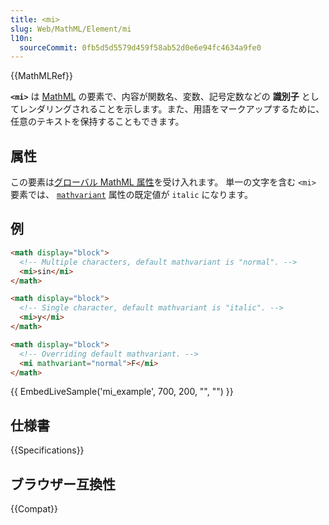 ```yaml
---
title: <mi>
slug: Web/MathML/Element/mi
l10n:
  sourceCommit: 0fb5d5d5579d459f58ab52d0e6e94fc4634a9fe0
---
```


{{MathMLRef}}

**`<mi>`** は [MathML](/ja/docs/Web/MathML) の要素で、内容が関数名、変数、記号定数などの **識別子** としてレンダリングされることを示します。また、用語をマークアップするために、任意のテキストを保持することもできます。

## 属性

この要素は[グローバル MathML 属性](/ja/docs/Web/MathML/Global_attributes)を受け入れます。 単一の文字を含む `<mi>` 要素では、 [`mathvariant`](/ja/docs/Web/MathML/Global_attributes/mathvariant) 属性の既定値が `italic` になります。

## 例

```html
<math display="block">
  <!-- Multiple characters, default mathvariant is "normal". -->
  <mi>sin</mi>
</math>

<math display="block">
  <!-- Single character, default mathvariant is "italic". -->
  <mi>y</mi>
</math>

<math display="block">
  <!-- Overriding default mathvariant. -->
  <mi mathvariant="normal">F</mi>
</math>
```

{{ EmbedLiveSample('mi_example', 700, 200, "", "") }}

## 仕様書

{{Specifications}}

## ブラウザー互換性

{{Compat}}
